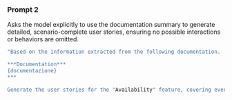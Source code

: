 ### Prompt 2
Asks the model explicitly to use the documentation summary to generate detailed, scenario-complete user stories, ensuring no possible interactions or behaviors are omitted.
``` bash
"Based on the information extracted from the following documentation.

***Documentation***
{documentazione}
***

Generate the user stories for the "Availability" feature, covering every conceivable scenario, interaction, and system behavior. Provide a comprehensive list of user stories, each detailed and complete. Use the template provided in the system prompt for each user story. Ensure that no possible scenario or interaction is omitted in the generated user stories."
```
